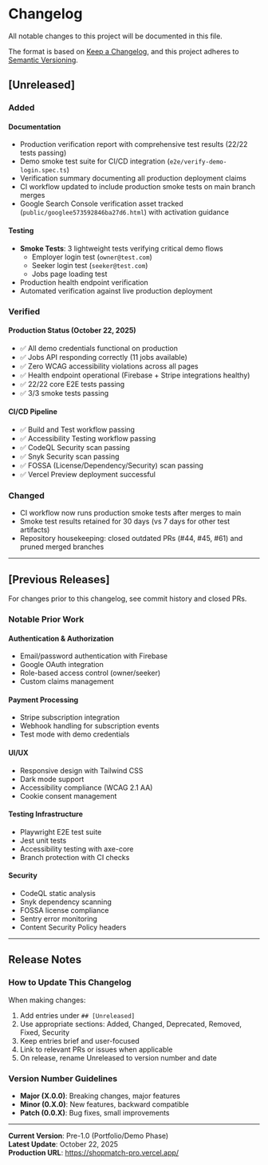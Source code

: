 # Changelog

All notable changes to this project will be documented in this file.

The format is based on [Keep a Changelog](https://keepachangelog.com/en/1.0.0/),
and this project adheres to [Semantic Versioning](https://semver.org/spec/v2.0.0.html).

## [Unreleased]

### Added

#### Documentation
- Production verification report with comprehensive test results (22/22 tests passing)
- Demo smoke test suite for CI/CD integration (`e2e/verify-demo-login.spec.ts`)
- Verification summary documenting all production deployment claims
- CI workflow updated to include production smoke tests on main branch merges
- Google Search Console verification asset tracked (`public/googlee573592846ba27d6.html`) with activation guidance

#### Testing
- **Smoke Tests**: 3 lightweight tests verifying critical demo flows
  - Employer login test (`owner@test.com`)
  - Seeker login test (`seeker@test.com`)
  - Jobs page loading test
- Production health endpoint verification
- Automated verification against live production deployment

### Verified

#### Production Status (October 22, 2025)
- ✅ All demo credentials functional on production
- ✅ Jobs API responding correctly (11 jobs available)
- ✅ Zero WCAG accessibility violations across all pages
- ✅ Health endpoint operational (Firebase + Stripe integrations healthy)
- ✅ 22/22 core E2E tests passing
- ✅ 3/3 smoke tests passing

#### CI/CD Pipeline
- ✅ Build and Test workflow passing
- ✅ Accessibility Testing workflow passing  
- ✅ CodeQL Security scan passing
- ✅ Snyk Security scan passing
- ✅ FOSSA (License/Dependency/Security) scan passing
- ✅ Vercel Preview deployment successful

### Changed
- CI workflow now runs production smoke tests after merges to main
- Smoke test results retained for 30 days (vs 7 days for other test artifacts)
- Repository housekeeping: closed outdated PRs (#44, #45, #61) and pruned merged branches

---

## [Previous Releases]

For changes prior to this changelog, see commit history and closed PRs.

### Notable Prior Work

#### Authentication & Authorization
- Email/password authentication with Firebase
- Google OAuth integration
- Role-based access control (owner/seeker)
- Custom claims management

#### Payment Processing
- Stripe subscription integration
- Webhook handling for subscription events
- Test mode with demo credentials

#### UI/UX
- Responsive design with Tailwind CSS
- Dark mode support
- Accessibility compliance (WCAG 2.1 AA)
- Cookie consent management

#### Testing Infrastructure
- Playwright E2E test suite
- Jest unit tests
- Accessibility testing with axe-core
- Branch protection with CI checks

#### Security
- CodeQL static analysis
- Snyk dependency scanning
- FOSSA license compliance
- Sentry error monitoring
- Content Security Policy headers

---

## Release Notes

### How to Update This Changelog

When making changes:

1. Add entries under `## [Unreleased]`
2. Use appropriate sections: Added, Changed, Deprecated, Removed, Fixed, Security
3. Keep entries brief and user-focused
4. Link to relevant PRs or issues when applicable
5. On release, rename Unreleased to version number and date

### Version Number Guidelines

- **Major (X.0.0)**: Breaking changes, major features
- **Minor (0.X.0)**: New features, backward compatible
- **Patch (0.0.X)**: Bug fixes, small improvements

---

**Current Version**: Pre-1.0 (Portfolio/Demo Phase)  
**Latest Update**: October 22, 2025  
**Production URL**: https://shopmatch-pro.vercel.app/
